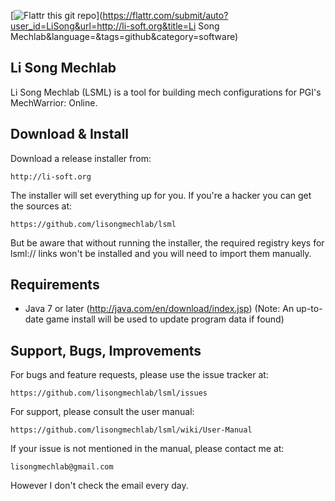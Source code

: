 [![Flattr this git repo](http://api.flattr.com/button/flattr-badge-large.png)](https://flattr.com/submit/auto?user_id=LiSong&url=http://li-soft.org&title=Li Song Mechlab&language=&tags=github&category=software) 

Li Song Mechlab
----------------
Li Song Mechlab (LSML) is a tool for building mech configurations for PGI's MechWarrior: Online. 

Download & Install
--------
Download a release installer from:
    
    http://li-soft.org

The installer will set everything up for you. If you're a hacker you can get the sources at:

    https://github.com/lisongmechlab/lsml

But be aware that without running the installer, the required registry keys for lsml:// links won't be installed and you will need to import them manually.

Requirements
------------
* Java 7 or later (http://java.com/en/download/index.jsp)
(Note: An up-to-date game install will be used to update program data if found)

Support, Bugs, Improvements
------------------
For bugs and feature requests, please use the issue tracker at:

    https://github.com/lisongmechlab/lsml/issues

For support, please consult the user manual:

    https://github.com/lisongmechlab/lsml/wiki/User-Manual

If your issue is not mentioned in the manual, please contact me at:

    lisongmechlab@gmail.com

However I don't check the email every day.

